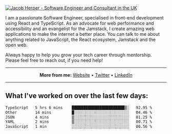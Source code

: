 [![Jacob Herper - Software Engineer and Consultant in the UK](https://res.cloudinary.com/jacobherper/image/upload/v1641506277/gh-image.png)](https://jacobherper.com/)

I am a passionate Software Engineer, specialised in front-end development using React and TypeScript. As an advocate for web performance and accessibility and an evangelist for the Jamstack, I create amazing web applications to make the internet a better place. You can talk to me about anything related to JavaScript, the React ecosystem, Jamstack and the open web.

Always happy to help you grow your tech career through mentorship. Please feel free to reach out, if you need help!

---

<p align="center">
  <strong>More from me:</strong> 
  <a href="https://jacobherper.com/">Website</a> •
  <a href="https://twitter.com/intent/follow?screen_name=jakeherp&tw_p=followbutton">Twitter</a> •
  <a href="https://www.linkedin.com/in/jacobherper/">LinkedIn</a>
</p>

---

## What I've worked on over the last few days:

<!--START_SECTION:waka-->

```txt
TypeScript   5 hrs 6 mins    ███████████████████████▒░   92.95 %
Other        14 mins         █░░░░░░░░░░░░░░░░░░░░░░░░   04.46 %
JSON         4 mins          ▒░░░░░░░░░░░░░░░░░░░░░░░░   01.25 %
YAML         2 mins          ▒░░░░░░░░░░░░░░░░░░░░░░░░   00.71 %
JavaScript   1 min           ░░░░░░░░░░░░░░░░░░░░░░░░░   00.56 %
```

<!--END_SECTION:waka-->
